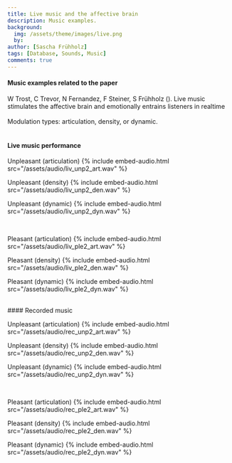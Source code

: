 ```yaml
---
title: Live music and the affective brain
description: Music examples.
background:
  img: /assets/theme/images/live.png
  by:
author: [Sascha Frühholz]
tags: [Database, Sounds, Music]
comments: true
---
```


#### Music examples related to the paper
W Trost, C Trevor, N Fernandez, F Steiner, S Frühholz (). Live music stimulates
the affective brain and emotionally entrains listeners in realtime
<br>
<br>
Modulation types: articulation, density, or dynamic.
<br>
<br>

#### Live music performance

Unpleasant (articulation)
{% include embed-audio.html src="/assets/audio/liv_unp2_art.wav" %}

Unpleasant (density)
{% include embed-audio.html src="/assets/audio/liv_unp2_den.wav" %}

Unpleasant (dynamic)
{% include embed-audio.html src="/assets/audio/liv_unp2_dyn.wav" %}

<br>

Pleasant (articulation)
{% include embed-audio.html src="/assets/audio/liv_ple2_art.wav" %}

Pleasant (density)
{% include embed-audio.html src="/assets/audio/liv_ple2_den.wav" %}

Pleasant (dynamic)
{% include embed-audio.html src="/assets/audio/liv_ple2_dyn.wav" %}

<br>
#### Recorded music

Unpleasant (articulation)
{% include embed-audio.html src="/assets/audio/rec_unp2_art.wav" %}

Unpleasant (density)
{% include embed-audio.html src="/assets/audio/rec_unp2_den.wav" %}

Unpleasant (dynamic)
{% include embed-audio.html src="/assets/audio/rec_unp2_dyn.wav" %}

<br>

Pleasant (articulation)
{% include embed-audio.html src="/assets/audio/rec_ple2_art.wav" %}

Pleasant (density)
{% include embed-audio.html src="/assets/audio/rec_ple2_den.wav" %}

Pleasant (dynamic)
{% include embed-audio.html src="/assets/audio/rec_ple2_dyn.wav" %}

<br>
